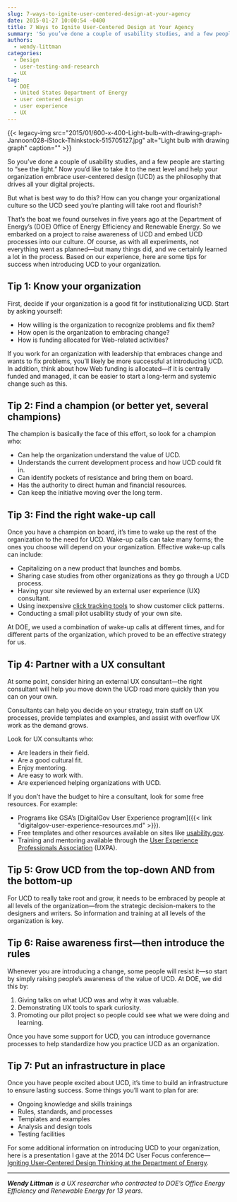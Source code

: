 ```yaml
---
slug: 7-ways-to-ignite-user-centered-design-at-your-agency
date: 2015-01-27 10:00:54 -0400
title: 7 Ways to Ignite User-Centered Design at Your Agency
summary: 'So you’ve done a couple of usability studies, and a few people are starting to &ldquo;see the light.&rdquo; Now you’d like to take it to the next level and help your organization embrace user-centered design (UCD) as the philosophy that drives all your digital projects. But what is best way to do this? How can'
authors:
  - wendy-littman
categories:
  - Design
  - user-testing-and-research
  - UX
tag:
  - DOE
  - United States Department of Energy
  - user centered design
  - user experience
  - UX
---
```


{{< legacy-img src="2015/01/600-x-400-Light-bulb-with-drawing-graph-Jannoon028-iStock-Thinkstock-515705127.jpg" alt="Light bulb with drawing graph" caption="" >}} 

So you’ve done a couple of usability studies, and a few people are starting to “see the light.” Now you’d like to take it to the next level and help your organization embrace user-centered design (UCD) as the philosophy that drives all your digital projects.

But what is best way to do this? How can you change your organizational culture so the UCD seed you’re planting will take root and flourish?

That’s the boat we found ourselves in five years ago at the Department of Energy’s (DOE) Office of Energy Efficiency and Renewable Energy. So we embarked on a project to raise awareness of UCD and embed UCD processes into our culture. Of course, as with all experiments, not everything went as planned—but many things did, and we certainly learned a lot in the process. Based on our experience, here are some tips for success when introducing UCD to your organization.

## Tip 1: Know your organization

First, decide if your organization is a good fit for institutionalizing UCD. Start by asking yourself:

  * How willing is the organization to recognize problems and fix them?
  * How open is the organization to embracing change?
  * How is funding allocated for Web-related activities?

If you work for an organization with leadership that embraces change and wants to fix problems, you’ll likely be more successful at introducing UCD. In addition, think about how Web funding is allocated—if it is centrally funded and managed, it can be easier to start a long-term and systemic change such as this.

## Tip 2: Find a champion (or better yet, several champions)

The champion is basically the face of this effort, so look for a champion who:

  * Can help the organization understand the value of UCD.
  * Understands the current development process and how UCD could fit in.
  * Can identify pockets of resistance and bring them on board.
  * Has the authority to direct human and financial resources.
  * Can keep the initiative moving over the long term.

## Tip 3: Find the right wake-up call

Once you have a champion on board, it’s time to wake up the rest of the organization to the need for UCD. Wake-up calls can take many forms; the ones you choose will depend on your organization. Effective wake-up calls can include:

  * Capitalizing on a new product that launches and bombs.
  * Sharing case studies from other organizations as they go through a UCD process.
  * Having your site reviewed by an external user experience (UX) consultant.
  * Using inexpensive [click tracking tools](https://www.google.com/search?q=heat+mapping&oq=heat+mapping&aqs=chrome.0.0j69i60l3j69i65j0.1167j0j7&sourceid=chrome&es_sm=93&ie=UTF-8#safe=active&q=heat+mapping+software) to show customer click patterns.
  * Conducting a small pilot usability study of your own site.

At DOE, we used a combination of wake-up calls at different times, and for different parts of the organization, which proved to be an effective strategy for us.

## Tip 4: Partner with a UX consultant

At some point, consider hiring an external UX consultant—the right consultant will help you move down the UCD road more quickly than you can on your own.

Consultants can help you decide on your strategy, train staff on UX processes, provide templates and examples, and assist with overflow UX work as the demand grows.

Look for UX consultants who:

  * Are leaders in their field.
  * Are a good cultural fit.
  * Enjoy mentoring.
  * Are easy to work with.
  * Are experienced helping organizations with UCD.

If you don’t have the budget to hire a consultant, look for some free resources. For example:

  * Programs like GSA’s [DigitalGov User Experience program]({{< link "digitalgov-user-experience-resources.md" >}}).
  * Free templates and other resources available on sites like [usability.gov](http://www.usability.gov/).
  * Training and mentoring available through the [User Experience Professionals Association](http://uxpa.org/) (UXPA).

## Tip 5: Grow UCD from the top-down AND from the bottom-up

For UCD to really take root and grow, it needs to be embraced by people at all levels of the organization—from the strategic decision-makers to the designers and writers. So information and training at all levels of the organization is key.

## Tip 6: Raise awareness first—then introduce the rules

Whenever you are introducing a change, some people will resist it—so start by simply raising people’s awareness of the value of UCD. At DOE, we did this by:

  1. Giving talks on what UCD was and why it was valuable.
  2. Demonstrating UX tools to spark curiosity.
  3. Promoting our pilot project so people could see what we were doing and learning.

Once you have some support for UCD, you can introduce governance processes to help standardize how you practice UCD as an organization.

## Tip 7: Put an infrastructure in place

Once you have people excited about UCD, it’s time to build an infrastructure to ensure lasting success. Some things you’ll want to plan for are:

  * Ongoing knowledge and skills trainings
  * Rules, standards, and processes
  * Templates and examples
  * Analysis and design tools
  * Testing facilities

For some additional information on introducing UCD to your organization, here is a presentation I gave at the 2014 DC User Focus conference—[ Igniting User-Centered Design Thinking at the Department of Energy](https://s3.amazonaws.com/digitalgov/_legacy-img/2014/01/UXPA-DC-2014-Wendy-Littman.pptx). 

---

_**Wendy Littman** is a UX researcher who contracted to DOE’s Office Energy Efficiency and Renewable Energy for 13 years._
